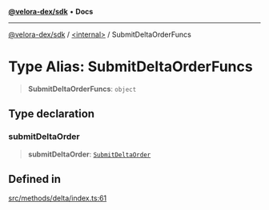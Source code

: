 [**@velora-dex/sdk**](../../README.md) • **Docs**

***

[@velora-dex/sdk](../../globals.md) / [\<internal\>](../README.md) / SubmitDeltaOrderFuncs

# Type Alias: SubmitDeltaOrderFuncs

> **SubmitDeltaOrderFuncs**: `object`

## Type declaration

### submitDeltaOrder

> **submitDeltaOrder**: [`SubmitDeltaOrder`](SubmitDeltaOrder.md)

## Defined in

[src/methods/delta/index.ts:61](https://github.com/paraswap/paraswap-sdk/blob/master/src/methods/delta/index.ts#L61)
